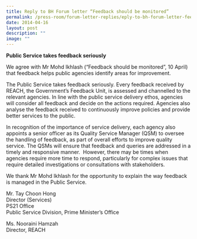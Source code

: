 ```yaml
---
title: Reply to BH Forum letter “Feedback should be monitored”
permalink: /press-room/forum-letter-replies/eply-to-bh-forum-letter-feedback-should-be-monitored/
date: 2014-04-16
layout: post
description: ""
image: ""
---
```

**Public Service takes feedback seriously**

We agree with Mr Mohd Ikhlash (“Feedback should be monitored”, 10 April) that feedback helps public agencies identify areas for improvement.

The Public Service takes feedback seriously. Every feedback received by REACH, the Government’s Feedback Unit, is assessed and channelled to the relevant agencies. In line with the public service delivery ethos, agencies will consider all feedback and decide on the actions required. Agencies also analyse the feedback received to continuously improve policies and provide better services to the public.

In recognition of the importance of service delivery, each agency also appoints a senior officer as its Quality Service Manager (QSM) to oversee the handling of feedback, as part of overall efforts to improve quality service. The QSMs will ensure that feedback and queries are addressed in a timely and responsive manner.  However, there may be times when agencies require more time to respond, particularly for complex issues that require detailed investigations or consultations with stakeholders.

We thank Mr Mohd Ikhlash for the opportunity to explain the way feedback is managed in the Public Service.  
  
  
  
Mr. Tay Choon Hong  
Director (Services)  
PS21 Office  
Public Service Division, Prime Minister’s Office  
  
  
Ms. Nooraini Hamzah  
Director, REACH